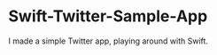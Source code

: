 Swift-Twitter-Sample-App
========================

I made a simple Twitter app, playing around with Swift.
